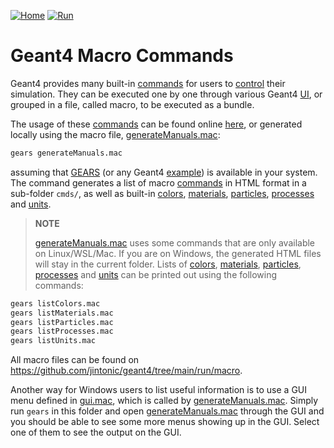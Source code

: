 [![Home](https://img.shields.io/badge/Home-blue?style=flat)](../..)
[![Run](https://img.shields.io/badge/Run-red?style=flat)](..)

# Geant4 Macro Commands

Geant4 provides many built-in [commands][] for users to [control](..) their simulation. They can be executed one by one through various Geant4 [UI](..), or grouped in a file, called macro, to be executed as a bundle.

The usage of these [commands][] can be found online [here](https://geant4-userdoc.web.cern.ch/UsersGuides/ForApplicationDeveloper/html/Control/AllResources/Control/UIcommands/_.html), or generated locally using the macro file, [generateManuals.mac][]:

~~~sh
gears generateManuals.mac
~~~

assuming that [GEARS][] (or any Geant4 [example](../../examples)) is available in your system. The command generates a list of macro [commands][] in HTML format in a sub-folder `cmds/`, as well as built-in [colors][], [materials][], [particles][], [processes][] and [units][].

> **NOTE**
>
> [generateManuals.mac][] uses some commands that are only available on Linux/WSL/Mac. If you are on Windows, the generated HTML files will stay in the current folder. Lists of [colors][], [materials][], [particles][], [processes][] and [units][] can be printed out using the following commands:

~~~sh
gears listColors.mac
gears listMaterials.mac
gears listParticles.mac
gears listProcesses.mac
gears listUnits.mac
~~~

All macro files can be found on <https://github.com/jintonic/geant4/tree/main/run/macro>.

Another way for Windows users to list useful information is to use a GUI menu defined in [gui.mac][], which is called by [generateManuals.mac][]. Simply run `gears` in this folder and open [generateManuals.mac][] through the GUI and you should be able to see some more menus showing up in the GUI. Select one of them to see the output on the GUI.

[commands]: https://geant4-userdoc.web.cern.ch/UsersGuides/ForApplicationDeveloper/html/Control/commands.html
[generateManuals.mac]: https://github.com/jintonic/geant4/blob/main/run/macro/generateManuals.mac
[gui.mac]: https://github.com/jintonic/geant4/blob/main/run/macro/gui.mac
[GEARS]: https://github.com/jintonic/gears
[colors]: colors.txt
[materials]: materials.txt
[particles]: particles.txt
[processes]: processes.txt
[units]: units.txt
